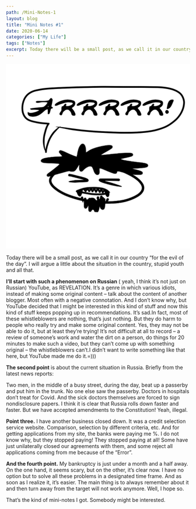 ```yaml
---
path: /Mini-Notes-1
layout: blog
title: "Mini Notes #1"
date: 2020-06-14
categories: ["My Life"]
tags: ["Notes"]
excerpt: Today there will be a small post, as we call it in our country “for the evil of the day”. I will argue a little about the situation in the country, stupid youth and all that.
---
```


![Mini Notes #1](../../images/uploads/015-I-EVIL.jpg "Mini Notes #1")

Today there will be a small post, as we call it in our country “for the evil of the day”. I will argue a little about the situation in the country, stupid youth and all that.

**I’ll start with such a phenomenon on Russian** ( yeah, I think it’s not just on Russian) YouTube, as REVELATION. It’s a genre in which various idiots, instead of making some original content – talk about the content of another blogger. Most often with a negative connotation. And I don’t know why, but YouTube decided that I might be interested in this kind of stuff and now this kind of stuff keeps popping up in recommendations. It’s sad.In fact, most of these whistleblowers are nothing, that’s just nothing. But they do harm to people who really try and make some original content. Yes, they may not be able to do it, but at least they’re trying! It’s not difficult at all to record – a review of someone’s work and water the dirt on a person, do things for 20 minutes to make such a video, but they can’t come up with something original – the whistleblowers can’t.I didn’t want to write something like that here, but YouTube made me do it.=)))

**The second point** is about the current situation in Russia. Briefly from the latest news reports:

Two men, in the middle of a busy street, during the day, beat up a passerby and put him in the trunk. No one else saw the passerby.
Doctors in hospitals don’t treat for Covid. And the sick doctors themselves are forced to sign nondisclosure papers.
I think it is clear that Russia rolls down faster and faster. But we have accepted amendments to the Constitution! Yeah, illegal.

**Point three.** I have another business closed down. It was a credit selection service website. Comparison, selection by different criteria, etc. And for getting applications from my site, the banks were paying me %. I do not know why, but they stopped paying! They stopped paying at all! Some have just unilaterally closed our agreements with them, and some reject all applications coming from me because of the “Error”.

**And the fourth point.** My bankruptcy is just under a month and a half away. On the one hand, it seems scary, but on the other, it’s clear now. I have no option but to solve all these problems in a designated time frame. And as soon as I realize it, it’s easier. The main thing is to always remember about it and then turn away from the target will not work anymore. Well, I hope so.

That’s the kind of mini-notes I got. Somebody might be interested.
